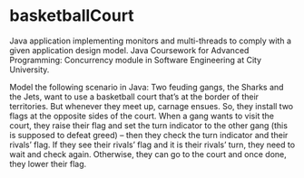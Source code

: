 # basketballCourt
Java application implementing monitors and multi-threads to comply with a given application design model.
Java Coursework for Advanced Programming: Concurrency module in Software Engineering at City University. 

Model the following scenario in Java: 
Two feuding gangs, the Sharks and the Jets, want to use a basketball court that’s
at the border of their territories. But whenever they meet up, carnage ensues. So,
they install two flags at the opposite sides of the court.
When a gang wants to visit the court, they raise their flag and set the
turn indicator to the other gang (this is supposed to defeat greed) – then
they check the turn indicator and their rivals’ flag. If they see their rivals’
flag and it is their rivals’ turn, they need to wait and check again.
Otherwise, they can go to the court and once done, they lower their flag.

